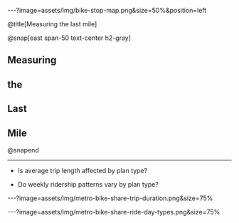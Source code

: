 ---?image=assets/img/bike-stop-map.png&size=50%&position=left

@title[Measuring the last mile]

@snap[east span-50 text-center h2-gray]
## Measuring
## the
## Last
## Mile
@snapend

---

* Is average trip length affected by plan type?


* Do weekly ridership patterns vary by plan type?


---?image=assets/img/metro-bike-share-trip-duration.png&size=75%




---?image=assets/img/metro-bike-share-ride-day-types.png&size=75%
